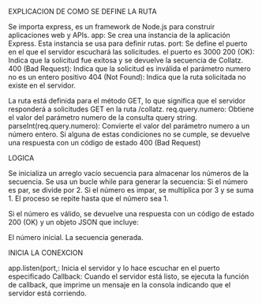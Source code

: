 EXPLICACION DE COMO SE DEFINE LA RUTA



Se importa  express, es un framework de Node.js para construir aplicaciones web y APIs.
app: Se crea una instancia de la aplicación Express. Esta instancia se usa para definir rutas.
port: Se define el puerto en el que el servidor escuchará las solicitudes.  el puerto es 3000
200 (OK): Indica que la solicitud fue exitosa y se devuelve la secuencia de Collatz.
400 (Bad Request): Indica que la solicitud es inválida el parámetro numero no es un entero positivo
404 (Not Found): Indica que la ruta solicitada no existe en el servidor.




La ruta está definida para el método GET, lo que significa que el servidor responderá a solicitudes GET en la ruta /collatz.
req.query.numero: Obtiene el valor del parámetro numero de la consulta query string.
parseInt(req.query.numero): Convierte el valor del parámetro numero a un número entero. 
Si alguna de estas condiciones no se cumple, se devuelve una respuesta con un código de estado 400 (Bad Request) 

LOGICA

Se inicializa un arreglo vacío secuencia para almacenar los números de la secuencia.
Se usa un bucle while para generar la secuencia:
Si el número es par, se divide por 2.
Si el número es impar, se multiplica por 3 y se suma 1.
El proceso se repite hasta que el número sea 1.


Si el número es válido, se devuelve una respuesta con un código de estado 200 (OK) y un objeto JSON que incluye:

El número inicial. La secuencia generada.


INICIA LA CONEXCION

app.listen(port,: Inicia el servidor y lo hace escuchar en el puerto especificado
Callback: Cuando el servidor está listo, se ejecuta la función de callback, que imprime un mensaje en la consola indicando que el servidor está corriendo.



